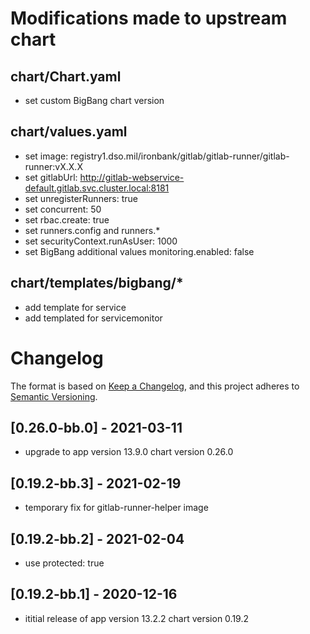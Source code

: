# Modifications made to upstream chart
## chart/Chart.yaml
- set custom BigBang chart version 

## chart/values.yaml
- set image: registry1.dso.mil/ironbank/gitlab/gitlab-runner/gitlab-runner:vX.X.X
- set gitlabUrl: http://gitlab-webservice-default.gitlab.svc.cluster.local:8181
- set unregisterRunners: true
- set concurrent: 50
- set rbac.create: true
- set runners.config and runners.*
- set securityContext.runAsUser: 1000
- set BigBang additional values monitoring.enabled: false

## chart/templates/bigbang/*
- add template for service
- add templated for servicemonitor

# Changelog

The format is based on [Keep a Changelog](https://keepachangelog.com/en/1.0.0/), and this project adheres to [Semantic Versioning](https://semver.org/spec/v2.0.0.html).


## [0.26.0-bb.0] - 2021-03-11
- upgrade to app version 13.9.0 chart version 0.26.0

## [0.19.2-bb.3] - 2021-02-19
- temporary fix for gitlab-runner-helper image

## [0.19.2-bb.2] - 2021-02-04
- use protected: true

## [0.19.2-bb.1] - 2020-12-16
- ititial release of app version 13.2.2 chart version 0.19.2